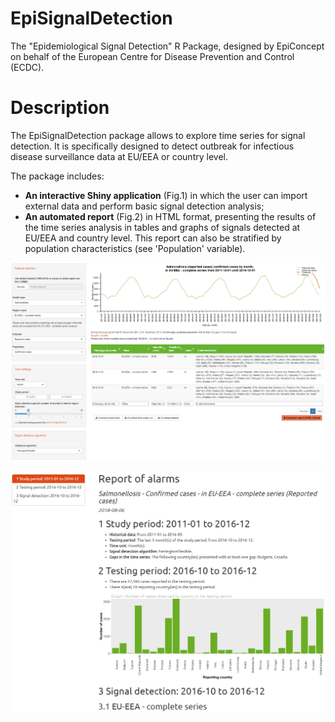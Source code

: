 # EpiSignalDetection
The "Epidemiological Signal Detection" R Package, designed by EpiConcept on behalf of the European Centre for Disease Prevention and Control (ECDC).

# Description
The EpiSignalDetection package allows to explore time series for signal detection. It is specifically designed to detect outbreak for infectious disease surveillance data at EU/EEA or country level.

The package includes:

* __An interactive Shiny application__ (Fig.1) in which the user can import external data and perform basic signal detection analysis;
* __An automated report__ (Fig.2) in HTML format, presenting the results of the time series analysis in tables and graphs of signals detected at EU/EEA and country level. This report can also be stratified by population characteristics (see 'Population' variable).


![__Fig.1 Signal detection tool for monitoring infectious diseases in TESSy__](vignettes/img/app_screenshot_20180806.PNG?raw=true "Fig.1 Signal detection tool for monitoring infectious diseases in TESSy")

![__Fig.2 Report of alarms__](vignettes/img/report_screenshot_20180806.PNG?raw=true "Fig.2 Report of alarms")
